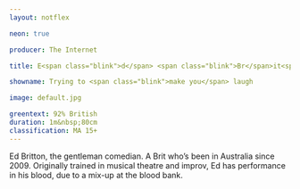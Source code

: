 ```yaml
---
layout: notflex

neon: true

producer: The Internet

title: E<span class="blink">d</span> <span class="blink">Br</span>it<span class="blink">t</span>on

showname: Trying to <span class="blink">make you</span> laugh

image: default.jpg

greentext: 92% British
duration: 1m&nbsp;80cm
classification: MA 15+
---
```


Ed Britton, the gentleman <span itemprop="jobTitle">comedian</span>. A Brit who’s been in Australia since 2009. Originally trained in musical theatre and improv, Ed has performance in his blood, due to a mix-up at the blood bank.
